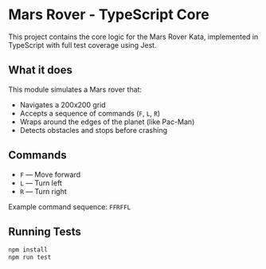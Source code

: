 # Mars Rover - TypeScript Core

This project contains the core logic for the Mars Rover Kata, implemented in TypeScript with full test coverage using Jest.

## What it does

This module simulates a Mars rover that:
- Navigates a 200x200 grid
- Accepts a sequence of commands (`F`, `L`, `R`)
- Wraps around the edges of the planet (like Pac-Man)
- Detects obstacles and stops before crashing

## Commands

- `F` — Move forward
- `L` — Turn left
- `R` — Turn right

Example command sequence: `FFRFFL`

## Running Tests

```bash
npm install
npm run test
